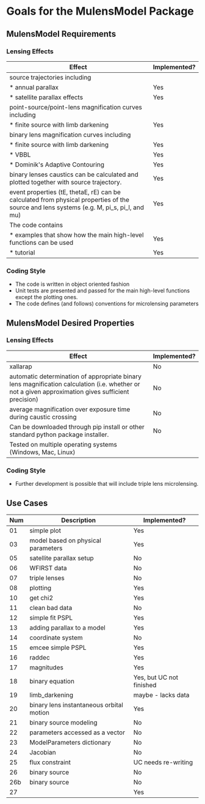 # Goals for the MulensModel Package

## MulensModel Requirements

### Lensing Effects

|Effect|Implemented?|
|------|------|
| source trajectories including| |
| * annual parallax| Yes |
| * satellite parallax effects| Yes |
| point-source/point-lens magnification curves including| |
| * finite source with limb darkening| Yes |
| binary lens magnification curves including| |
| * finite source with limb darkening| Yes |
| * VBBL| Yes |
| * Dominik's Adaptive Contouring| Yes |
| binary lenses caustics can be calculated and plotted together with source trajectory.| Yes |
|event properties (tE, thetaE, rE) can be calculated from physical properties of the source and lens systems (e.g. M, pi\_s, pi\_l, and mu)| Yes |
| The code contains
| * examples that show how the main high-level functions can be used| Yes |
| * tutorial | Yes |


### Coding Style
- The code is written in object oriented fashion
- Unit tests are presented and passed for the main high-level
   functions except the plotting ones.
- The code defines (and follows) conventions for microlensing parameters

## MulensModel Desired Properties

### Lensing Effects

|Effect|Implemented?|
|------|------|
| xallarap| No |
| automatic determination of appropriate binary lens magnification  calculation (i.e. whether or not a given approximation gives  sufficient precision)| No |
| average magnification over exposure time during caustic crossing| No |
| Can be downloaded through pip install or other standard python  package installer.| No |
| Tested on multiple operating systems (Windows, Mac, Linux)| |

### Coding Style
- Further development is possible that will include triple lens microlensing.


## Use Cases

|Num|Description|Implemented?|
|------|------|------|
|01| simple plot | Yes |
|03| model based on physical parameters | Yes|
|05| satellite parallax setup| No |
|06| WFIRST data | No |
|07| triple lenses | No |
|08| plotting | Yes |
|10| get chi2 | Yes |
|11| clean bad data | No |
|12| simple fit PSPL | Yes |
|13| adding parallax to a model| Yes |
|14| coordinate system | No |
|15| emcee simple PSPL | Yes |
|16| raddec | Yes |
|17| magnitudes | Yes |
|18| binary equation | Yes, but UC not finished |
|19| limb\_darkening | maybe - lacks data|
|20| binary lens instantaneous orbital motion | Yes |
|21| binary source modeling | No |
|22| parameters accessed as a vector | No |
|23| ModelParameters dictionary | No |
|24| Jacobian | No |
|25| flux constraint | UC needs re-writing |
|26| binary source | No |
|26b| binary source | No |
|27|  | Yes |

